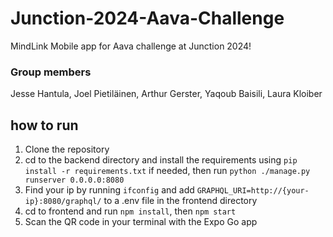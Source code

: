 # Junction-2024-Aava-Challenge
MindLink Mobile app for Aava challenge at Junction 2024!

### Group members
Jesse Hantula, Joel Pietiläinen, Arthur Gerster, Yaqoub Baisili, Laura Kloiber

## how to run
1. Clone the repository
2. cd to the backend directory and install the requirements using `pip install -r requirements.txt` if needed, then run `python ./manage.py runserver 0.0.0.0:8080`
3. Find your ip by running `ifconfig` and add `GRAPHQL_URI=http://{your-ip}:8080/graphql/` to a .env file in the frontend directory
4. cd to frontend and run `npm install`, then `npm start`
5. Scan the QR code in your terminal with the Expo Go app
